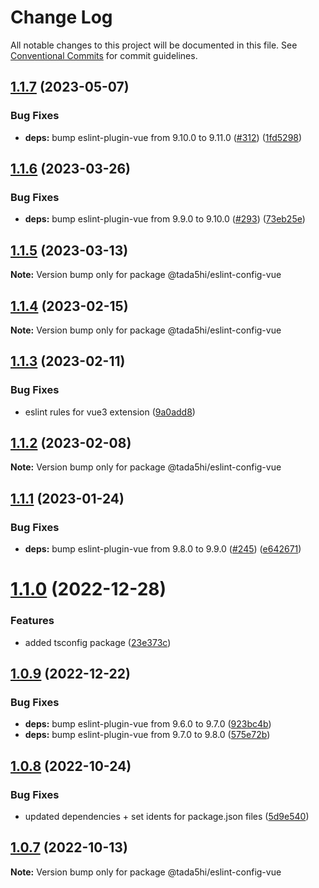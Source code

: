 # Change Log

All notable changes to this project will be documented in this file.
See [Conventional Commits](https://conventionalcommits.org) for commit guidelines.

## [1.1.7](https://github.com/tada5hi/javascript/compare/@tada5hi/eslint-config-vue@1.1.6...@tada5hi/eslint-config-vue@1.1.7) (2023-05-07)


### Bug Fixes

* **deps:** bump eslint-plugin-vue from 9.10.0 to 9.11.0 ([#312](https://github.com/tada5hi/javascript/issues/312)) ([1fd5298](https://github.com/tada5hi/javascript/commit/1fd5298d9645e46f476c697fff4a85449dfb8288))





## [1.1.6](https://github.com/tada5hi/javascript/compare/@tada5hi/eslint-config-vue@1.1.5...@tada5hi/eslint-config-vue@1.1.6) (2023-03-26)


### Bug Fixes

* **deps:** bump eslint-plugin-vue from 9.9.0 to 9.10.0 ([#293](https://github.com/tada5hi/javascript/issues/293)) ([73eb25e](https://github.com/tada5hi/javascript/commit/73eb25e40375ca4de96ec3a13f1e883af0e6b97a))





## [1.1.5](https://github.com/tada5hi/javascript/compare/@tada5hi/eslint-config-vue@1.1.4...@tada5hi/eslint-config-vue@1.1.5) (2023-03-13)

**Note:** Version bump only for package @tada5hi/eslint-config-vue





## [1.1.4](https://github.com/tada5hi/javascript/compare/@tada5hi/eslint-config-vue@1.1.3...@tada5hi/eslint-config-vue@1.1.4) (2023-02-15)

**Note:** Version bump only for package @tada5hi/eslint-config-vue





## [1.1.3](https://github.com/tada5hi/javascript/compare/@tada5hi/eslint-config-vue@1.1.2...@tada5hi/eslint-config-vue@1.1.3) (2023-02-11)


### Bug Fixes

* eslint rules for vue3 extension ([9a0add8](https://github.com/tada5hi/javascript/commit/9a0add80011374647ea7c2a05ca4d21d6d6a166c))





## [1.1.2](https://github.com/tada5hi/javascript/compare/@tada5hi/eslint-config-vue@1.1.1...@tada5hi/eslint-config-vue@1.1.2) (2023-02-08)

**Note:** Version bump only for package @tada5hi/eslint-config-vue





## [1.1.1](https://github.com/tada5hi/javascript/compare/@tada5hi/eslint-config-vue@1.1.0...@tada5hi/eslint-config-vue@1.1.1) (2023-01-24)


### Bug Fixes

* **deps:** bump eslint-plugin-vue from 9.8.0 to 9.9.0 ([#245](https://github.com/tada5hi/javascript/issues/245)) ([e642671](https://github.com/tada5hi/javascript/commit/e642671497b14f16b7dc243455768e6a3c6282a5))





# [1.1.0](https://github.com/tada5hi/javascript/compare/@tada5hi/eslint-config-vue@1.0.9...@tada5hi/eslint-config-vue@1.1.0) (2022-12-28)


### Features

* added tsconfig package ([23e373c](https://github.com/tada5hi/javascript/commit/23e373ce7eaaa63f977f09f789c57811f2d61c43))





## [1.0.9](https://github.com/tada5hi/javascript/compare/@tada5hi/eslint-config-vue@1.0.8...@tada5hi/eslint-config-vue@1.0.9) (2022-12-22)


### Bug Fixes

* **deps:** bump eslint-plugin-vue from 9.6.0 to 9.7.0 ([923bc4b](https://github.com/tada5hi/javascript/commit/923bc4b5024b34af52319b90c643a5fe583a3fe3))
* **deps:** bump eslint-plugin-vue from 9.7.0 to 9.8.0 ([575e72b](https://github.com/tada5hi/javascript/commit/575e72b03b6a8a5c348d469907811be66a6f6a89))





## [1.0.8](https://github.com/tada5hi/javascript/compare/@tada5hi/eslint-config-vue@1.0.7...@tada5hi/eslint-config-vue@1.0.8) (2022-10-24)

### Bug Fixes

- updated dependencies + set idents for package.json files ([5d9e540](https://github.com/tada5hi/javascript/commit/5d9e540ea7e032194cfd913f7345d6ae7abe315e))

## [1.0.7](https://github.com/tada5hi/javascript/compare/@tada5hi/eslint-config-vue@1.0.6...@tada5hi/eslint-config-vue@1.0.7) (2022-10-13)

**Note:** Version bump only for package @tada5hi/eslint-config-vue
